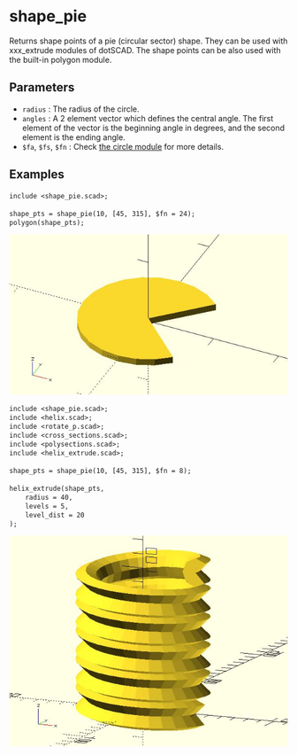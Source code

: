# shape_pie

Returns shape points of a pie (circular sector) shape. They can be used with xxx_extrude modules of dotSCAD. The shape points can be also used with the built-in polygon module. 

## Parameters

- `radius` : The radius of the circle.
- `angles` : A 2 element vector which defines the central angle. The first element of the vector is the beginning angle in degrees, and the second element is the ending angle.
- `$fa`, `$fs`, `$fn` : Check [the circle module](https://en.wikibooks.org/wiki/OpenSCAD_User_Manual/Using_the_2D_Subsystem#circle) for more details.

## Examples

	include <shape_pie.scad>;
	
	shape_pts = shape_pie(10, [45, 315], $fn = 24);
    polygon(shape_pts);

![shape_pie](images/lib-shape_pie-1.JPG)

    include <shape_pie.scad>;
    include <helix.scad>;
    include <rotate_p.scad>;
    include <cross_sections.scad>;
    include <polysections.scad>;
    include <helix_extrude.scad>;

    shape_pts = shape_pie(10, [45, 315], $fn = 8);

    helix_extrude(shape_pts, 
        radius = 40, 
        levels = 5, 
        level_dist = 20
    );

![shape_pie](images/lib-shape_pie-2.JPG)
